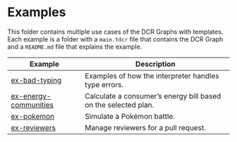 # Examples

This folder contains multiple use cases of the DCR Graphs with templates. Each example is a folder with a `main.tdcr` file that contains the DCR Graph and a `README.md` file that explains the example.

| Example | Description |
| --- | --- |
| [ex-bad-typing](ex-bad-typing/README.md) | Examples of how the interpreter handles type errors. |
| [ex-energy-communities](ex-energy-communities/README.md) | Calculate a consumer’s energy bill based on the selected plan. |
| [ex-pokemon](ex-pokemon/README.md) | Simulate a Pokémon battle. |
| [ex-reviewers](ex-reviewers/README.md) | Manage reviewers for a pull request. |